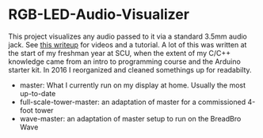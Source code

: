 # RGB-LED-Audio-Visualizer

This project visualizes any audio passed to it via a standard 3.5mm audio jack. See [this writeup](https://robbieculkin.github.io/posts/audio-visualizer.html) for videos and a tutorial. A lot of this was written at the start of my freshman year at SCU, when the extent of my C/C++ knowledge came from an intro to programming course and the Arduino starter kit. In 2016 I reorganized and cleaned somethings up for readabilty.

* master: What I currently run on my display at home. Usually the most up-to-date
* full-scale-tower-master: an adaptation of master for a commissioned 4-foot tower
* wave-master: an adaptation of master setup to run on the BreadBro Wave
